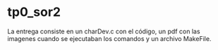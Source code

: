 # tp0_sor2

La entrega consiste en un charDev.c con el código, un pdf con las imagenes cuando se ejecutaban los comandos y un archivo MakeFile.
